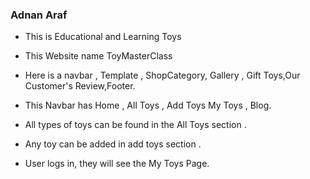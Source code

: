 ### Adnan Araf

- This is Educational and Learning Toys

- This Website name ToyMasterClass

- Here is a navbar , Template , ShopCategory, Gallery , Gift Toys,Our Customer's Review,Footer.

- This Navbar has Home , All Toys , Add Toys My Toys , Blog.

- All types of toys can be found in the All Toys section .

- Any toy can be added in add toys section .

- User logs in, they will see the My Toys Page.
